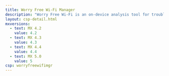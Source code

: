 ```yaml
---
title: Worry Free Wi-Fi Manager
description: "Worry Free Wi-Fi is an on-device analysis tool for troubleshooting and optomizing Wi-Fi operations on the device."
layout: csp-detail.html
mxversions:
  - text: MX 4.2
    value: 4.2
  - text: MX 4.3
    value: 4.3
  - text: MX 4.4
    value: 4.4
  - text: MX 5.0
    value: 5
csp: worryfreewifimgr
---
```





